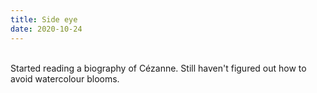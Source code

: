 ```yaml
---
title: Side eye
date: 2020-10-24
---
```


<br>
Started reading a biography of Cézanne. Still haven't figured out how to avoid
watercolour blooms.